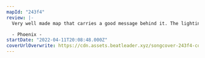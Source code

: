 ```yaml
---
mapId: "243f4"
review: |-
  Very well made map that carries a good message behind it. The lighting in this was masterfully crafted and makes use of the entire space that the environment sits in. The animation to form the peace statue is ridden with detail and looks really good. The mapping while simple is still very engaging to play.

  - Phoenix -
startDate: "2022-04-11T20:08:48.000Z"
coverUrlOverwrite: https://cdn.assets.beatleader.xyz/songcover-243f4-cover.jpg
---
```

